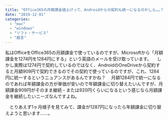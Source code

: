 ```yaml
---
title: "Office365の月額課金値上げって、Androidからの契約も統一になるのかしら……？"
date: "2019-12-01"
categories: 
  - "mac"
  - "windows"
  - "ソフト・サービス"
  - "戯言"
---
```


私はOfficeをOffice365の月額課金で使っているのですが、Microsoftから「月額課金を1274円を1284円にする」という英語のメールを受け取っています。 　しかし実際は1274円で契約しているのではなく、AndroidのOneDriveから契約すると月額909円で契約できるのでその契約で使っているのですが、これ、1284円に統一するというニュアンスがあるんですかね？ 　月額1284円で統一になるのであれば年額課金の方が単価が安いので年額課金に切り替えたいんですが、月額課金909円がそのまま継続・または920円くらいになるという感じなら月額課金を継続したいニーズなんですよね。

　とりあえず1ヶ月様子を見てみて、課金が1287円になったら年額課金に切り替えようと思います……。
